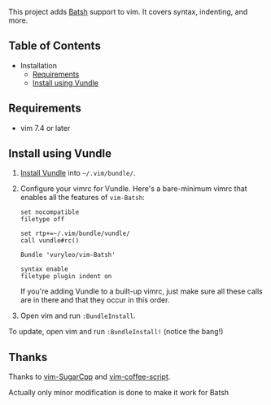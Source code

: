 This project adds [Batsh] support to vim. It covers syntax, indenting, and more.

[Batsh]: http://batsh.org/

## Table of Contents

- Installation
  - [Requirements](#requirements)
  - [Install using Vundle](#install-using-vundle)

## Requirements

 - vim 7.4 or later

## Install using Vundle

1. [Install Vundle] into `~/.vim/bundle/`.

[Install Vundle]: https://github.com/gmarik/vundle#quick-start

2. Configure your vimrc for Vundle. Here's a bare-minimum vimrc that enables all
   the features of `vim-Batsh`:


   ```vim
   set nocompatible
   filetype off

   set rtp+=~/.vim/bundle/vundle/
   call vundle#rc()

   Bundle 'vuryleo/vim-Batsh'

   syntax enable
   filetype plugin indent on
   ```

   If you're adding Vundle to a built-up vimrc, just make sure all these calls
   are in there and that they occur in this order.

3. Open vim and run `:BundleInstall`.

To update, open vim and run `:BundleInstall!` (notice the bang!)

## Thanks
Thanks to [vim-SugarCpp](https://github.com/ppwwyyxx/vim-SugarCpp) and [vim-coffee-script](https://github.com/kchmck/vim-coffee-script).

Actually only minor modification is done to make it work for Batsh
